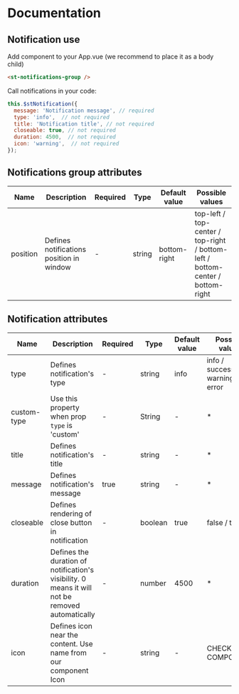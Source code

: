 # Documentation

## Notification use

Add component to your App.vue (we recommend to place it as a body child)

```html
<st-notifications-group />
```

Call notifications in your code:

```javascript
this.$stNotification({
  message: 'Notification message', // required
  type: 'info',  // not required
  title: 'Notification title', // not required
  closeable: true, // not required
  duration: 4500,  // not required
  icon: 'warning',  // not required
});
```

## Notifications group attributes

| Name | Description | Required | Type | Default value | Possible values |
| --- | --- | --- | --- | --- | --- |
| position | Defines notifications position in window | - | string | bottom-right | top-left / top-center / top-right / bottom-left / bottom-center / bottom-right |


## Notification attributes

| Name | Description | Required | Type | Default value | Possible values |
| --- | --- | --- | --- | --- | --- |
| type | Defines notification's type | - | string | info | info / success / warning / error |
| custom-type | Use this property when prop `type` is 'custom' | - | String | - | * |
| title | Defines notification's title | - | string | - | * |
| message | Defines notification's message | true | string | - | * |
| closeable | Defines rendering of close button in notification | - | boolean | true | false / true |
| duration | Defines the duration of notification's visibility. 0 means it will not be removed automatically  | - | number | 4500 | * |
| icon | Defines icon near the content. Use name from our component Icon  | - | string | - | CHECK ICON COMPONENT |
